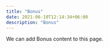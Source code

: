 ```yaml
---
title: "Bonus"
date: 2021-06-10T12:14:34+06:00
description: "Bonus"
---
```

We can add Bonus content to this page.

[//]: # ( &#40;Sung during COVID quarantine&#41;)

[//]: # ({{< youtube -OLv7yXdCEA >}})






